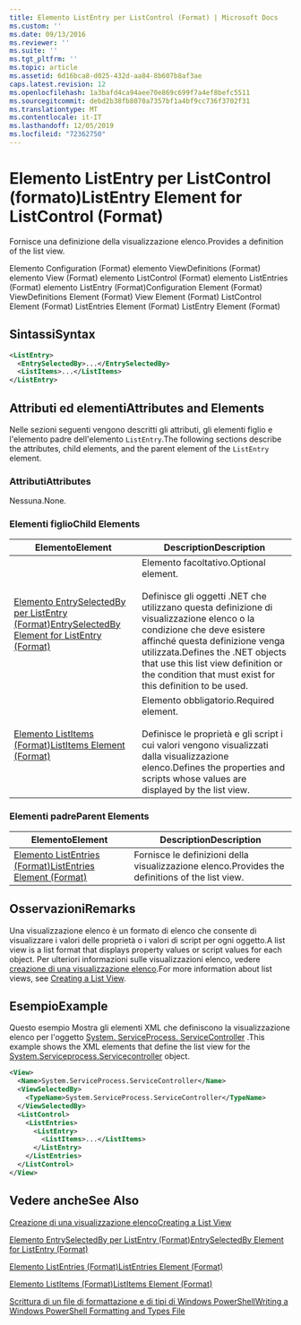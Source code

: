 ```yaml
---
title: Elemento ListEntry per ListControl (Format) | Microsoft Docs
ms.custom: ''
ms.date: 09/13/2016
ms.reviewer: ''
ms.suite: ''
ms.tgt_pltfrm: ''
ms.topic: article
ms.assetid: 6d16bca8-d025-432d-aa84-8b607b8af3ae
caps.latest.revision: 12
ms.openlocfilehash: 1a3bafd4ca94aee70e869c699f7a4ef8befc5511
ms.sourcegitcommit: debd2b38fb8070a7357bf1a4bf9cc736f3702f31
ms.translationtype: MT
ms.contentlocale: it-IT
ms.lasthandoff: 12/05/2019
ms.locfileid: "72362750"
---
```

# <a name="listentry-element-for-listcontrol-format"></a><span data-ttu-id="70431-102">Elemento ListEntry per ListControl (formato)</span><span class="sxs-lookup"><span data-stu-id="70431-102">ListEntry Element for ListControl (Format)</span></span>

<span data-ttu-id="70431-103">Fornisce una definizione della visualizzazione elenco.</span><span class="sxs-lookup"><span data-stu-id="70431-103">Provides a definition of the list view.</span></span>

<span data-ttu-id="70431-104">Elemento Configuration (Format) elemento ViewDefinitions (Format) elemento View (Format) elemento ListControl (Format) elemento ListEntries (Format) elemento ListEntry (Format)</span><span class="sxs-lookup"><span data-stu-id="70431-104">Configuration Element (Format) ViewDefinitions Element (Format) View Element (Format) ListControl Element (Format) ListEntries Element (Format) ListEntry Element (Format)</span></span>

## <a name="syntax"></a><span data-ttu-id="70431-105">Sintassi</span><span class="sxs-lookup"><span data-stu-id="70431-105">Syntax</span></span>

```xml
<ListEntry>
  <EntrySelectedBy>...</EntrySelectedBy>
  <ListItems>...</ListItems>
</ListEntry>
```

## <a name="attributes-and-elements"></a><span data-ttu-id="70431-106">Attributi ed elementi</span><span class="sxs-lookup"><span data-stu-id="70431-106">Attributes and Elements</span></span>

<span data-ttu-id="70431-107">Nelle sezioni seguenti vengono descritti gli attributi, gli elementi figlio e l'elemento padre dell'elemento `ListEntry`.</span><span class="sxs-lookup"><span data-stu-id="70431-107">The following sections describe the attributes, child elements, and the parent element of the `ListEntry` element.</span></span>

### <a name="attributes"></a><span data-ttu-id="70431-108">Attributi</span><span class="sxs-lookup"><span data-stu-id="70431-108">Attributes</span></span>

<span data-ttu-id="70431-109">Nessuna.</span><span class="sxs-lookup"><span data-stu-id="70431-109">None.</span></span>

### <a name="child-elements"></a><span data-ttu-id="70431-110">Elementi figlio</span><span class="sxs-lookup"><span data-stu-id="70431-110">Child Elements</span></span>

|<span data-ttu-id="70431-111">Elemento</span><span class="sxs-lookup"><span data-stu-id="70431-111">Element</span></span>|<span data-ttu-id="70431-112">Description</span><span class="sxs-lookup"><span data-stu-id="70431-112">Description</span></span>|
|-------------|-----------------|
|[<span data-ttu-id="70431-113">Elemento EntrySelectedBy per ListEntry (Format)</span><span class="sxs-lookup"><span data-stu-id="70431-113">EntrySelectedBy Element for ListEntry (Format)</span></span>](./entryselectedby-element-for-listentry-for-listcontrol-format.md)|<span data-ttu-id="70431-114">Elemento facoltativo.</span><span class="sxs-lookup"><span data-stu-id="70431-114">Optional element.</span></span><br /><br /> <span data-ttu-id="70431-115">Definisce gli oggetti .NET che utilizzano questa definizione di visualizzazione elenco o la condizione che deve esistere affinché questa definizione venga utilizzata.</span><span class="sxs-lookup"><span data-stu-id="70431-115">Defines the .NET objects that use this list view definition or the condition that must exist for this definition to be used.</span></span>|
|[<span data-ttu-id="70431-116">Elemento ListItems (Format)</span><span class="sxs-lookup"><span data-stu-id="70431-116">ListItems Element (Format)</span></span>](./listitems-element-for-listentry-for-listcontrol-format.md)|<span data-ttu-id="70431-117">Elemento obbligatorio.</span><span class="sxs-lookup"><span data-stu-id="70431-117">Required element.</span></span><br /><br /> <span data-ttu-id="70431-118">Definisce le proprietà e gli script i cui valori vengono visualizzati dalla visualizzazione elenco.</span><span class="sxs-lookup"><span data-stu-id="70431-118">Defines the properties and scripts whose values are displayed by the list view.</span></span>|

### <a name="parent-elements"></a><span data-ttu-id="70431-119">Elementi padre</span><span class="sxs-lookup"><span data-stu-id="70431-119">Parent Elements</span></span>

|<span data-ttu-id="70431-120">Elemento</span><span class="sxs-lookup"><span data-stu-id="70431-120">Element</span></span>|<span data-ttu-id="70431-121">Description</span><span class="sxs-lookup"><span data-stu-id="70431-121">Description</span></span>|
|-------------|-----------------|
|[<span data-ttu-id="70431-122">Elemento ListEntries (Format)</span><span class="sxs-lookup"><span data-stu-id="70431-122">ListEntries Element (Format)</span></span>](./listentries-element-for-listcontrol-format.md)|<span data-ttu-id="70431-123">Fornisce le definizioni della visualizzazione elenco.</span><span class="sxs-lookup"><span data-stu-id="70431-123">Provides the definitions of the list view.</span></span>|

## <a name="remarks"></a><span data-ttu-id="70431-124">Osservazioni</span><span class="sxs-lookup"><span data-stu-id="70431-124">Remarks</span></span>

<span data-ttu-id="70431-125">Una visualizzazione elenco è un formato di elenco che consente di visualizzare i valori delle proprietà o i valori di script per ogni oggetto.</span><span class="sxs-lookup"><span data-stu-id="70431-125">A list view is a list format that displays property values or script values for each object.</span></span> <span data-ttu-id="70431-126">Per ulteriori informazioni sulle visualizzazioni elenco, vedere [creazione di una visualizzazione elenco](./creating-a-list-view.md).</span><span class="sxs-lookup"><span data-stu-id="70431-126">For more information about list views, see [Creating a List View](./creating-a-list-view.md).</span></span>

## <a name="example"></a><span data-ttu-id="70431-127">Esempio</span><span class="sxs-lookup"><span data-stu-id="70431-127">Example</span></span>

<span data-ttu-id="70431-128">Questo esempio Mostra gli elementi XML che definiscono la visualizzazione elenco per l'oggetto [System. ServiceProcess. ServiceController](/dotnet/api/System.ServiceProcess.ServiceController) .</span><span class="sxs-lookup"><span data-stu-id="70431-128">This example shows the XML elements that define the list view for the [System.Serviceprocess.Servicecontroller](/dotnet/api/System.ServiceProcess.ServiceController) object.</span></span>

```xml
<View>
  <Name>System.ServiceProcess.ServiceController</Name>
  <ViewSelectedBy>
    <TypeName>System.ServiceProcess.ServiceController</TypeName>
  </ViewSelectedBy>
  <ListControl>
    <ListEntries>
      <ListEntry>
        <ListItems>...</ListItems>
      </ListEntry>
    </ListEntries>
  </ListControl>
</View>
```

## <a name="see-also"></a><span data-ttu-id="70431-129">Vedere anche</span><span class="sxs-lookup"><span data-stu-id="70431-129">See Also</span></span>

[<span data-ttu-id="70431-130">Creazione di una visualizzazione elenco</span><span class="sxs-lookup"><span data-stu-id="70431-130">Creating a List View</span></span>](./creating-a-list-view.md)

[<span data-ttu-id="70431-131">Elemento EntrySelectedBy per ListEntry (Format)</span><span class="sxs-lookup"><span data-stu-id="70431-131">EntrySelectedBy Element for ListEntry (Format)</span></span>](./entryselectedby-element-for-listentry-for-listcontrol-format.md)

[<span data-ttu-id="70431-132">Elemento ListEntries (Format)</span><span class="sxs-lookup"><span data-stu-id="70431-132">ListEntries Element (Format)</span></span>](./listentries-element-for-listcontrol-format.md)

[<span data-ttu-id="70431-133">Elemento ListItems (Format)</span><span class="sxs-lookup"><span data-stu-id="70431-133">ListItems Element (Format)</span></span>](./listitems-element-for-listentry-for-listcontrol-format.md)

[<span data-ttu-id="70431-134">Scrittura di un file di formattazione e di tipi di Windows PowerShell</span><span class="sxs-lookup"><span data-stu-id="70431-134">Writing a Windows PowerShell Formatting and Types File</span></span>](./writing-a-powershell-formatting-file.md)

